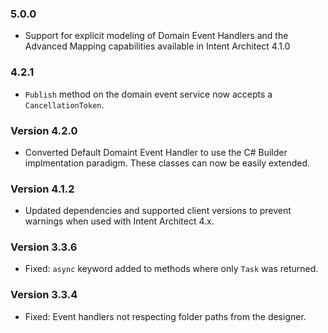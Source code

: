 ### 5.0.0

- Support for explicit modeling of Domain Event Handlers and the Advanced Mapping capabilities available in Intent Architect 4.1.0

### 4.2.1

- `Publish` method on the domain event service now accepts a `CancellationToken`.

### Version 4.2.0

- Converted Default Domaint Event Handler to use the C# Builder implmentation paradigm. These classes can now be easily extended.

### Version 4.1.2

- Updated dependencies and supported client versions to prevent warnings when used with Intent Architect 4.x.

### Version 3.3.6

- Fixed: `async` keyword added to methods where only `Task` was returned.

### Version 3.3.4

- Fixed: Event handlers not respecting folder paths from the designer.
